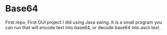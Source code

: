Base64
======

First repo, First GUI project I did using Java swing.
It is a small program you can run that will encode text into base64, or decode base64 into ascii text.
